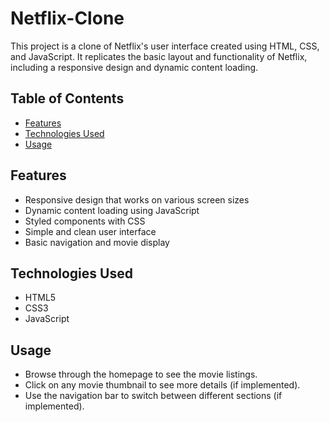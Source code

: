 # Netflix-Clone

This project is a clone of Netflix's user interface created using HTML, CSS, and JavaScript. It replicates the basic layout and functionality of Netflix, including a responsive design and dynamic content loading.

## Table of Contents
- [Features](#features)
- [Technologies Used](#technologies-used)
- [Usage](#usage)


## Features

- Responsive design that works on various screen sizes
- Dynamic content loading using JavaScript
- Styled components with CSS
- Simple and clean user interface
- Basic navigation and movie display

## Technologies Used

- HTML5
- CSS3
- JavaScript


## Usage

- Browse through the homepage to see the movie listings.
- Click on any movie thumbnail to see more details (if implemented).
- Use the navigation bar to switch between different sections (if implemented).


